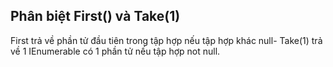 ## Phân biệt First() và Take(1)
First trả về phần tử đầu tiên trong tập hợp nếu tập hợp khác null- Take(1) trả về 1 IEnumerable có 1 phần tử nếu tập hợp not null.
